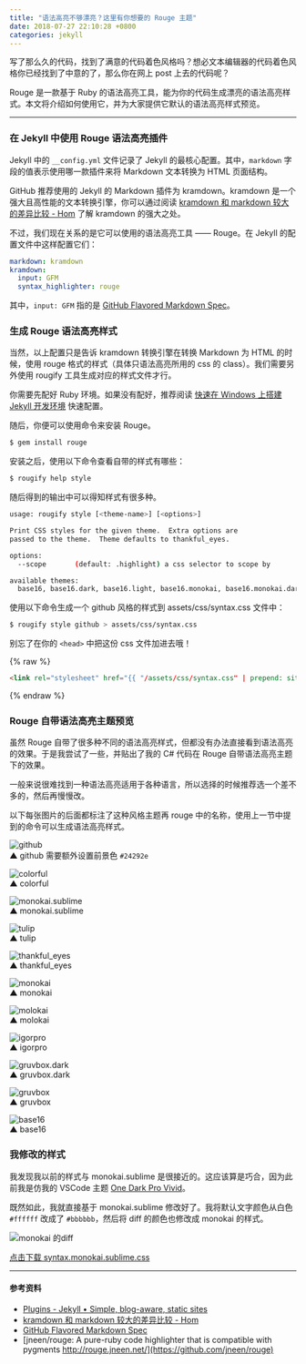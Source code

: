 ```yaml
---
title: "语法高亮不够漂亮？这里有你想要的 Rouge 主题"
date: 2018-07-27 22:10:28 +0800
categories: jekyll
---
```


写了那么久的代码，找到了满意的代码着色风格吗？想必文本编辑器的代码着色风格你已经找到了中意的了，那么你在网上 post 上去的代码呢？

Rouge 是一款基于 Ruby 的语法高亮工具，能为你的代码生成漂亮的语法高亮样式。本文将介绍如何使用它，并为大家提供它默认的语法高亮样式预览。

---

### 在 Jekyll 中使用 Rouge 语法高亮插件

Jekyll 中的 `__config.yml` 文件记录了 Jekyll 的最核心配置。其中，`markdown` 字段的值表示使用哪一款插件来将 Markdown 文本转换为 HTML 页面结构。

GitHub 推荐使用的 Jekyll 的 Markdown 插件为 kramdown。kramdown 是一个强大且高性能的文本转换引擎，你可以通过阅读 [kramdown 和 markdown 较大的差异比较 - Hom](http://gohom.win/2015/11/06/Kramdown-note/) 了解 kramdown 的强大之处。

不过，我们现在关系的是它可以使用的语法高亮工具 —— Rouge。在 Jekyll 的配置文件中这样配置它们：

```yml
markdown: kramdown
kramdown:
  input: GFM
  syntax_highlighter: rouge
```

其中，`input: GFM` 指的是 [GitHub Flavored Markdown Spec](https://github.github.com/gfm/)。

### 生成 Rouge 语法高亮样式

当然，以上配置只是告诉 kramdown 转换引擎在转换 Markdown 为 HTML 的时候，使用 rouge 格式的样式（具体只语法高亮所用的 css 的 class）。我们需要另外使用 rougify 工具生成对应的样式文件才行。

你需要先配好 Ruby 环境。如果没有配好，推荐阅读 [快速在 Windows 上搭建 Jekyll 开发环境](/post/setup-jekyll-in-windows.html) 快速配置。

随后，你便可以使用命令来安装 Rouge。

```bash
$ gem install rouge
```

安装之后，使用以下命令查看自带的样式有哪些：

```bash
$ rougify help style
```

随后得到的输出中可以得知样式有很多种。

```bash
usage: rougify style [<theme-name>] [<options>]

Print CSS styles for the given theme.  Extra options are
passed to the theme.  Theme defaults to thankful_eyes.

options:
  --scope       (default: .highlight) a css selector to scope by

available themes:
  base16, base16.dark, base16.light, base16.monokai, base16.monokai.dark, base16.monokai.light, base16.solarized, base16.solarized.dark, base16.solarized.light, colorful, github, gruvbox, gruvbox.dark, gruvbox.light, igorpro, molokai, monokai, monokai.sublime, thankful_eyes, tulip
```

使用以下命令生成一个 github 风格的样式到 assets/css/syntax.css 文件中：

```bash
$ rougify style github > assets/css/syntax.css
```

别忘了在你的 `<head>` 中把这份 css 文件加进去哦！

{% raw %}
```html
<link rel="stylesheet" href="{{ "/assets/css/syntax.css" | prepend: site.baseurl }}">
```
{% endraw %}

### Rouge 自带语法高亮主题预览

虽然 Rouge 自带了很多种不同的语法高亮样式，但都没有办法直接看到语法高亮的效果。于是我尝试了一些，并贴出了我的 C# 代码在 Rouge 自带语法高亮主题下的效果。

一般来说很难找到一种语法高亮适用于各种语言，所以选择的时候推荐选一个差不多的，然后再慢慢改。

以下每张图片的后面都标注了这种风格主题再 rouge 中的名称，使用上一节中提到的命令可以生成语法高亮样式。

![github](/static/posts/2018-07-27-21-10-28.png)  
▲ github 需要额外设置前景色 `#24292e`

![colorful](/static/posts/2018-07-27-21-03-49.png)  
▲ colorful

![monokai.sublime](/static/posts/2018-07-27-21-13-59.png)  
▲ monokai.sublime

![tulip](/static/posts/2018-07-27-21-15-26.png)  
▲ tulip

![thankful_eyes](/static/posts/2018-07-27-21-16-08.png)  
▲ thankful_eyes

![monokai](/static/posts/2018-07-27-21-17-22.png)  
▲ monokai

![molokai](/static/posts/2018-07-27-21-18-25.png)  
▲ molokai

![igorpro](/static/posts/2018-07-27-21-20-10.png)  
▲ igorpro

![gruvbox.dark](/static/posts/2018-07-27-21-21-30.png)  
▲ gruvbox.dark

![gruvbox](/static/posts/2018-07-27-21-21-30.png)  
▲ gruvbox

![base16](/static/posts/2018-07-27-21-29-40.png)  
▲ base16

### 我修改的样式

我发现我以前的样式与 monokai.sublime 是很接近的。这应该算是巧合，因为此前我是仿我的 VSCode 主题 [One Dark Pro Vivid](https://marketplace.visualstudio.com/items?itemName=zhuangtongfa.Material-theme)。

既然如此，我就直接基于 monokai.sublime 修改好了。我将默认文字颜色从白色 `#ffffff` 改成了 `#bbbbbb`，然后将 diff 的颜色也修改成 monokai 的样式。

![monokai 的diff](/static/posts/2018-07-27-22-07-36.png)

[点击下载 syntax.monokai.sublime.css](/assets/css/syntax.css)

---

#### 参考资料

- [Plugins - Jekyll • Simple, blog-aware, static sites](https://jekyllrb.com/docs/plugins/)
- [kramdown 和 markdown 较大的差异比较 - Hom](http://gohom.win/2015/11/06/Kramdown-note/)
- [GitHub Flavored Markdown Spec](https://github.github.com/gfm/)
- [jneen/rouge: A pure-ruby code highlighter that is compatible with pygments http://rouge.jneen.net/](https://github.com/jneen/rouge)
